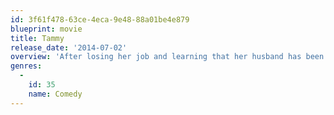 ```yaml
---
id: 3f61f478-63ce-4eca-9e48-88a01be4e879
blueprint: movie
title: Tammy
release_date: '2014-07-02'
overview: 'After losing her job and learning that her husband has been unfaithful, a woman hits the road with her profane, hard-drinking grandmother.'
genres:
  -
    id: 35
    name: Comedy
---
```

